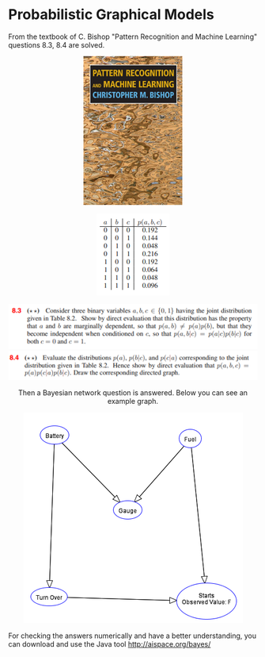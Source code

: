 # Probabilistic Graphical Models

From the textbook of C. Bishop "Pattern Recognition and Machine Learning" questions 8.3, 8.4 are solved.

<p align="center">
<img src="https://github.com/ElifHangul/MachineLearning/blob/master/ProbabilisticGraphicalModels/images/bishop.jpg" width=200 height=300 />
</p>
  
<p align="center">  
<img src="https://github.com/ElifHangul/MachineLearning/blob/master/ProbabilisticGraphicalModels/images/8.3.png">
</p>

<p align="center">
<img src="https://github.com/ElifHangul/MachineLearning/blob/master/ProbabilisticGraphicalModels/images/8.3q.png">
<img src="https://github.com/ElifHangul/MachineLearning/blob/master/ProbabilisticGraphicalModels/images/8.4.png">
</p>






<p align="center">Then a Bayesian network question is answered. Below you can see an example graph.</p>

<p align="center">
<img src="https://github.com/ElifHangul/MachineLearning/blob/master/ProbabilisticGraphicalModels/images/example_graph.png">
</p>


For checking the answers numerically and have a better understanding, you can download and use the Java tool http://aispace.org/bayes/
